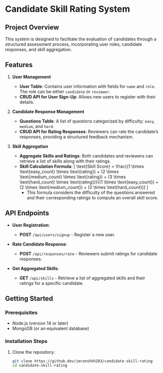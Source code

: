 # Candidate Skill Rating System

## Project Overview

This system is designed to facilitate the evaluation of candidates through a structured assessment process, incorporating user roles, candidate responses, and skill aggregation.

## Features

1. **User Management**
   - **User Table**: Contains user information with fields for `name` and `role`. The role can be either `candidate` or `reviewer`.
   - **CRUD API for User Sign-Up**: Allows new users to register with their details.

2. **Candidate Response Management**
   - **Questions Table**: A list of questions categorized by difficulty: `easy`, `medium`, and `hard`.
   - **CRUD API for Rating Responses**: Reviewers can rate the candidate’s responses, providing a structured feedback mechanism.

3. **Skill Aggregation**
   - **Aggregate Skills and Ratings**: Both candidates and reviewers can retrieve a list of skills along with their ratings.
   - **Skill Calculation Formula**: 
     \[
     \text{Skill Score} = \frac{(1 \times \text{easy\_count} \times \text{rating}) + (2 \times \text{medium\_count} \times \text{rating}) + (3 \times \text{hard\_count} \times \text{rating})}{(1 \times \text{easy\_count}) + (2 \times \text{medium\_count}) + (3 \times \text{hard\_count})}
     \]
     - This formula considers the difficulty of the questions answered and their corresponding ratings to compute an overall skill score.

## API Endpoints

- **User Registration**: 
  - **POST** `/api/users/signup` - Register a new user.
  
- **Rate Candidate Response**: 
  - **POST** `/api/responses/rate` - Reviewers submit ratings for candidate responses.

- **Get Aggregated Skills**: 
  - **GET** `/api/skills` - Retrieve a list of aggregated skills and their ratings for a specific candidate.

## Getting Started

### Prerequisites

- Node.js (version 14 or later)
- MongoDB (or an equivalent database)

### Installation Steps

1. Clone the repository:
   ```bash
   git clone https://github.dev/imranshkh283/candidate-skill-rating
   cd candidate-skill-rating
